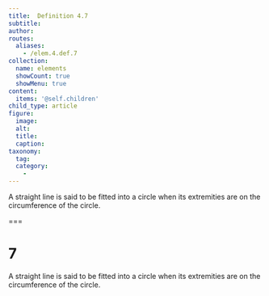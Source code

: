 ```yaml
---
title:  Definition 4.7
subtitle: 
author:
routes:
  aliases:
    - /elem.4.def.7
collection:
  name: elements
  showCount: true
  showMenu: true
content:
  items: '@self.children'
child_type: article
figure:
  image:
  alt:
  title:
  caption:
taxonomy:
  tag:
  category:
    - 
---
```


<p>A straight line is said to be <hi rend="bold">fitted into a circle</hi> when its extremities are on the circumference of the circle.</p>

===

<h1>7</h1>
<p>A straight line is said to be <span class="bold">fitted into a circle</span> when its extremities are on the circumference of the circle.</p>
